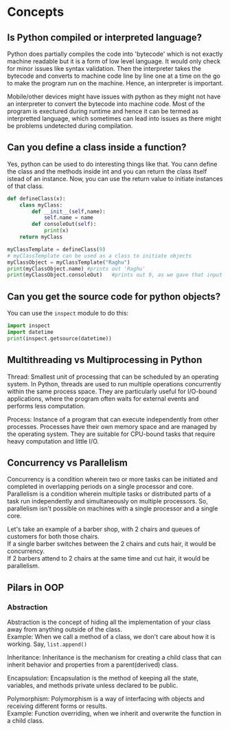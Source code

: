 # Concepts

## Is Python compiled or interpreted language?

Python does partially compiles the code into 'bytecode' which is not exactly machine readable but it is a form of low level language. It would only check for minor issues like syntax validation. Then the interpreter takes the bytecode and converts to machine code line by line one at a time on the go to make the program run on the machine. Hence, an interpreter is important.

Mobile/other devices might have issues with python as they might not have an interpreter to convert the bytecode into machine code. Most of the program is exectured during runtime and hence it can be termed as interpretted language, which sometimes can lead into issues as there might be problems undetected during compilation.

## Can you define a class inside a function?

Yes, python can be used to do interesting things like that. You cann define the class and the methods inside int and you can return the class itself istead of an instance. Now, you can use the return value to initiate instances of that class.

```python
def defineClass(x):
    class myClass:
        def __init__(self,name):
            self.name = name
        def consoleOut(self):
            print(x)
    return myClass

myClassTemplate = defineClass(9)
# myClassTemplate can be used as a class to initiate objects
myClassObject = myClassTemplate("Raghu")
print(myClassObject.name) #prints out 'Raghu'
print(myClassObject.consoleOut)   #prints out 9, as we gave that input when we created the class
```

## Can you get the source code for python objects?

You can use the `inspect` module to do this:

```python
import inspect
import datetime
print(inspect.getsource(datetime))
```

## Multithreading vs Multiprocessing in Python

Thread: Smallest unit of processing that can be scheduled by an operating system. In Python, threads are used to run multiple operations concurrently within the same process space. They are particularly useful for I/O-bound applications, where the program often waits for external events and performs less computation.

Process: Instance of a program that can execute independently from other processes. Processes have their own memory space and are managed by the operating system. They are suitable for CPU-bound tasks that require heavy computation and little I/O.

## Concurrency vs Parallelism

Concurrency is a condition wherein two or more tasks can be initiated and completed in overlapping periods on a single processor and core. Parallelism is a condition wherein multiple tasks or distributed parts of a task run independently and simultaneously on multiple processors. So, parallelism isn't possible on machines with a single processor and a single core.

Let's take an example of a barber shop, with 2 chairs and queues of customers for both those chairs. \
If a single barber switches between the 2 chairs and cuts hair, it would be concurrency. \
If 2 barbers attend to 2 chairs at the same time and cut hair, it would be parallelism.

## Pilars in OOP

### Abstraction

Abstraction is the concept of hiding all the implementation of your class away from anything outside of the class. \
Example: When we call a method of a class, we don't care about how it is working. Say, `list.append()`

Inheritance: Inheritance is the mechanism for creating a child class that can inherit behavior and properties from a parent(derived) class.

Encapsulation: Encapsulation is the method of keeping all the state, variables, and methods private unless declared to be public.

Polymorphism: Polymorphism is a way of interfacing with objects and receiving different forms or results. \
Example: Function overriding, when we inherit and overwrite the function in a child class.